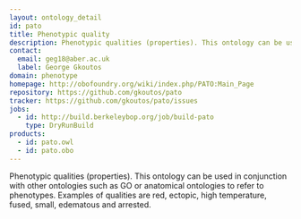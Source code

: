 ```yaml
---
layout: ontology_detail
id: pato
title: Phenotypic quality
description: Phenotypic qualities (properties). This ontology can be used in conjunction with other ontologies such as GO or anatomical ontologies to refer to phenotypes. Examples of qualities are red, ectopic, high temperature, fused, small, edematous and arrested.
contact: 
  email: geg18@aber.ac.uk
  label: George Gkoutos
domain: phenotype
homepage: http://obofoundry.org/wiki/index.php/PATO:Main_Page
repository: https://github.com/gkoutos/pato
tracker: https://github.com/gkoutos/pato/issues
jobs:
  - id: http://build.berkeleybop.org/job/build-pato
    type: DryRunBuild
products: 
  - id: pato.owl
  - id: pato.obo
---
```


Phenotypic qualities (properties). This ontology can be used in conjunction with other ontologies such as GO or anatomical ontologies to refer to phenotypes. Examples of qualities are red, ectopic, high temperature, fused, small, edematous and arrested.